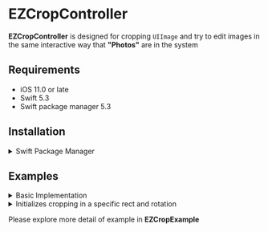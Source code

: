 # EZCropController

**EZCropController** is designed for cropping `UIImage` and try to edit images in the same interactive way that **"Photos"** are in the system

## Requirements
- iOS 11.0 or late
- Swift 5.3
- Swift package manager 5.3
## Installation

<details>
  <summary>Swift Package Manager</summary>
  
  Add the following to your `Package.swift`:
``` swift
dependencies: [
  // ...
  .package(url: "https://github.com/InterPro-Solutions/EZCropController.git"),
],
```
</details>

## Examples

<details>
  <summary>Basic Implementation</summary>

#### Swift
```swift
class ViewController : UIViewController, EZCropControllerDelegate {
    func showCropController() {
        let image: UIImage = ... //Load an image
        let cropViewController = EZCropViewController(image: image)
        cropViewController.delegate = self
        present(cropViewController, animated: true, completion: {
            // Pass should autoRotate of EZCropController to the RootViewController of UIWindow
            UIViewController.swizzleShouldAutorotate()
        })
    }

    func cropViewControllerCancel(_ cropViewController: EZCropController) {
        cropViewController.dismiss(animated: true, completion: {
            // disable swizzle
            UIViewController.swizzleShouldAutorotate()
        })
    }

    func cropViewController(_ cropViewController: EZCropController, 
                            didCropTo image: UIImage, 
                            with cropRect: CGRect, 
                            angle: EZCropRotation) 
    {
        // `image` is cropped
        // `cropRect` is in the original coordinate of original image
        // `angle` The direction of cropped image
    }

}
```

#### Objective-C
```objc
- (void)showCropController {
    UIImage *image = ... 
    EZCropController *cropViewController = [[TOCropViEZCropControllerewController alloc] initWithImage:image];
    cropViewController.delegate = self;
    [self presentViewController:cropViewController animated:YES completion:^{
        [UIViewController swizzleShouldAutorotate];
    }];
}

- (void)cropViewControllerCancel:(EZCropController * _Nonnull)cropViewController {
    [cropViewController dismissViewControllerAnimated:YES completion:^{
        [UIViewController swizzleShouldAutorotate];
    }];
}

- (void)cropViewController:(EZCropController *)cropViewController 
                 didCropTo:(UIImage *)image 
                      with:(CGRect)cropRect 
                     angle:(enum EZCropRotation)angle
{
    // `image` is cropped
    // `cropRect` is in the original coordinate of original image
    // `angle` The direction of cropped image
}
```
</details>

<details>
  <summary>Initializes cropping in a specific rect and rotation</summary>

#### Swift
```swift
- func showCropController()
{
    let image : UIImage = ... 
    let rect : CGRect = ...
    let angle : EZCropRotation = ...
    let cropViewController = EZCropController(image: image, cropRect: rect, angle: angle)
    cropViewController.delegate = self
    UIViewController.swizzleShouldAutorotate()
    self.present(cropViewController, animated: true, completion: nil)

}
```

#### Objective-C

```objc
- (void)showCropController
{
    UIImage *image = ... 
    CGRect rect = ...
    EZCropRotation angle = ...
    EZCropController* cropController = [[EZCropController alloc] initWithImage:image
                                                                      cropRect:rect
                                                                         angle:angle];
    cropController.delegate = self;
    [UIViewController swizzleShouldAutorotate];
    [self presentViewController:cropController animated:YES completion:nil];
}
```
</details>

Please explore more detail of example in **EZCropExample**